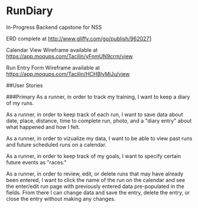 # RunDiary
In-Progress Backend capstone for NSS

ERD complete at http://www.gliffy.com/go/publish/9620271

Calendar View Wireframe available at https://app.moqups.com/Tacilin/yFnmUN9crm/view 

Run Entry Form Wireframe available at https://app.moqups.com/Tacilin/HCHBlyMiJu/view

##User Stories

###Primary
As a runner, in order to track my training, I want to keep a diary of my runs.

As a runner, in order to keep track of each run, I want to save data about date, place, distance, time to complete run, photo, and a "diary entry" about what happened and how I felt.

As a runner, in order to vizualize my data, I want to be able to view past runs and future scheduled runs on a calendar.

As a runner, in order to keep track of my goals, I want to specify certain future events as "races."

As a runner, in order to review, edit, or delete runs that may have already been entered, I want to click the name of the run on the calendar and see the enter/edit run page with previously entered data pre-populated in the fields. From there I can change data and save the entry, delete the entry, or close the entry without making any changes.
